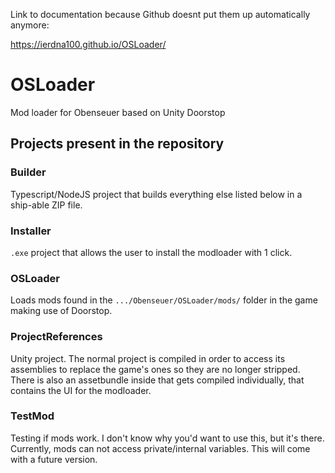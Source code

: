 Link to documentation because Github doesnt put them up automatically anymore:

https://ierdna100.github.io/OSLoader/

# OSLoader
Mod loader for Obenseuer based on Unity Doorstop

## Projects present in the repository
### Builder
Typescript/NodeJS project that builds everything else listed below in a ship-able ZIP file.

### Installer
`.exe` project that allows the user to install the modloader with 1 click.

### OSLoader
Loads mods found in the `.../Obenseuer/OSLoader/mods/` folder in the game making use of Doorstop. 

### ProjectReferences
Unity project. The normal project is compiled in order to access its assemblies to replace the game's ones so they are no longer stripped. There is also an assetbundle inside that gets compiled individually, that contains the UI for the modloader.

### TestMod
Testing if mods work. I don't know why you'd want to use this, but it's there. Currently, mods can not access
private/internal variables. This will come with a future version.

